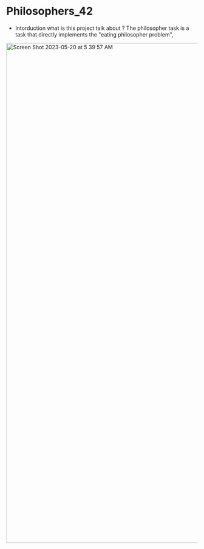 # Philosophers_42
 - Intorduction
 what is this project talk about ?
The philosopher task is a task that directly implements the "eating philosopher problem",
<img width="1314" alt="Screen Shot 2023-05-20 at 5 39 57 AM" src="https://github.com/hachahbo/Philosophers_42/assets/116384287/2207fa8a-a66b-4065-bc5d-3cf9d086fce0">
